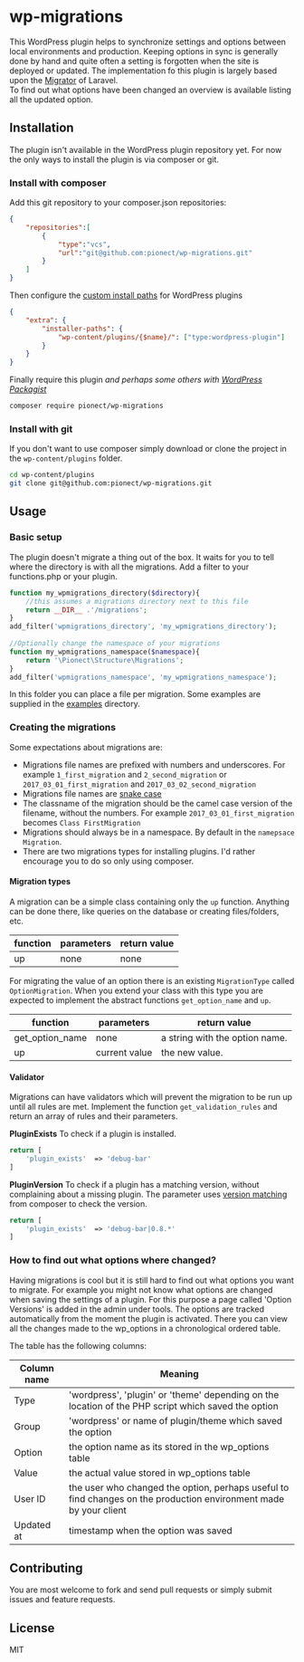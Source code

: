 # wp-migrations

This WordPress plugin helps to synchronize settings and options between local environments and production.
Keeping options in sync is generally done by hand and quite often a setting is forgotten when the site is deployed or updated.
The implementation fo this plugin is largely based upon the [Migrator](https://github.com/laravel/framework/tree/5.4/src/Illuminate/Database/Migrations) of Laravel.   
To find out what options have been changed an overview is available listing all the updated option.

## Installation
The plugin isn't available in the WordPress plugin repository yet.
For now the only ways to install the plugin is via composer or git.

### Install with composer
Add this git repository to your composer.json repositories:
```json
{
    "repositories":[
        {
            "type":"vcs",
            "url":"git@github.com:pionect/wp-migrations.git"
        }
    ]
}
```
Then configure the [custom install paths](https://github.com/composer/installers#custom-install-paths) for WordPress plugins
```json
{
    "extra": {
        "installer-paths": {
            "wp-content/plugins/{$name}/": ["type:wordpress-plugin"]
        }
    }
}
```
Finally require this plugin _and perhaps some others with [WordPress Packagist](https://wpackagist.org/)_
```bash
composer require pionect/wp-migrations
```

### Install with git
If you don't want to use composer simply download or clone the project in the `wp-content/plugins` folder.
```bash
cd wp-content/plugins
git clone git@github.com:pionect/wp-migrations.git
```

## Usage
### Basic setup
The plugin doesn't migrate a thing out of the box. It waits for you to tell where the directory is with all the migrations.
Add a filter to your functions.php or your plugin.
```php
function my_wpmigrations_directory($directory){
    //this assumes a migrations directory next to this file
    return __DIR__ .'/migrations';
}
add_filter('wpmigrations_directory', 'my_wpmigrations_directory');
      
//Optionally change the namespace of your migrations
function my_wpmigrations_namespace($namespace){
    return '\Pionect\Structure\Migrations';
}
add_filter('wpmigrations_namespace', 'my_wpmigrations_namespace');
```

In this folder you can place a file per migration.
Some examples are supplied in the [examples](examples) directory.

### Creating the migrations
Some expectations about migrations are:
- Migrations file names are prefixed with numbers and underscores. 
For example `1_first_migration` and `2_second_migration` or `2017_03_01_first_migration` and `2017_03_02_second_migration`
- Migrations file names are [snake case](https://en.wikipedia.org/wiki/Snake_case)
- The classname of the migration should be the camel case version of the filename, without the numbers.
For example `2017_03_01_first_migration` becomes `Class FirstMigration`
- Migrations should always be in a namespace. By default in the `namepsace Migration`.
- There are two migrations types for installing plugins. I'd rather encourage you to do so only using composer.

#### Migration types
A migration can be a simple class containing only the `up` function.
Anything can be done there, like queries on the database or creating files/folders, etc.

function | parameters | return value
-------- | ---------- | ------------
up | none | none

For migrating the value of an option there is an existing `MigrationType` called `OptionMigration`.
When you extend your class with this type you are expected to implement the abstract functions `get_option_name` and `up`.

function | parameters | return value
-------- | ---------- | ------------
get_option_name | none | a string with the option name.
up | current value | the new value.

#### Validator
Migrations can have validators which will prevent the migration to be run up until all rules are met.
Implement the function `get_validation_rules` and return an array of rules and their parameters.

**PluginExists**
To check if a plugin is installed.
```php
return [
    'plugin_exists'  => 'debug-bar'
]
```

**PluginVersion**
To check if a plugin has a matching version, without complaining about a missing plugin.
The parameter uses [version matching](https://getcomposer.org/doc/articles/versions.md) from composer to check the version.
```php
return [
    'plugin_exists'  => 'debug-bar|0.8.*'
]
```

### How to find out what options where changed?
Having migrations is cool but it is still hard to find out what options you want to migrate.
For example you might not know what options are changed when saving the settings of a plugin.
For this purpose a page called 'Option Versions' is added in the admin under tools.
The options are tracked automatically from the moment the plugin is activated.
There you can view all the changes made to the wp_options in a chronological ordered table.

The table has the following columns:

Column name | Meaning
----------- | -------
Type | 'wordpress', 'plugin' or 'theme' depending on the location of the PHP script which saved the option
Group | 'wordpress' or name of plugin/theme which saved the option
Option | the option name as its stored in the wp_options table
Value | the actual value stored in wp_options table
User ID | the user who changed the option, perhaps useful to find changes on the production environment made by your client
Updated at | timestamp when the option was saved

## Contributing
You are most welcome to fork and send pull requests or simply submit issues and feature requests. 

## License
MIT